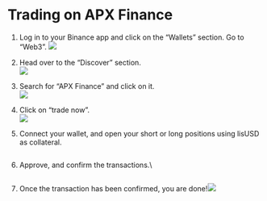 # Trading on APX Finance

1. Log in to your Binance app and click on the “Wallets” section. Go to “Web3”. ![](https://docs.bsc.lista.org/\~gitbook/image?url=https%3A%2F%2Flh7-us.googleusercontent.com%2FmHFaY3A4GeDdLvgySoS2mBU64RN2IN9PkodHoe3siPkvrY7cgw1EpOX-bkipJSNkzGB6pfT6TemVLkIBFLpxk3YBxF1Z7hEo6cHzPCAUkHg4\_7FGrZ1MXy3YvbzIQfgeSn6wVGd4Dy\_8D3k1wv7Y7fs\&width=300\&dpr=4\&quality=100\&sign=4cbcc6d\&sv=1)
2. Head over to the “Discover” section. \
   ![](https://docs.bsc.lista.org/\~gitbook/image?url=https%3A%2F%2F1284749027-files.gitbook.io%2F%7E%2Ffiles%2Fv0%2Fb%2Fgitbook-x-prod.appspot.com%2Fo%2Fspaces%252FeuAQJMk753IWaCTi0zzi%252Fuploads%252FpmhO2KmVKor4yP5DE0qa%252Fimage.png%3Falt%3Dmedia%26token%3D3a9ee3da-b3e6-41b4-9093-1323a883c954\&width=300\&dpr=4\&quality=100\&sign=4c95f0c1\&sv=1)
3. Search for “APX Finance” and click on it. \
   ![](https://docs.bsc.lista.org/\~gitbook/image?url=https%3A%2F%2F1284749027-files.gitbook.io%2F%7E%2Ffiles%2Fv0%2Fb%2Fgitbook-x-prod.appspot.com%2Fo%2Fspaces%252FeuAQJMk753IWaCTi0zzi%252Fuploads%252F2JwkmOUyVMeZAp4tDRXq%252Fimage.png%3Falt%3Dmedia%26token%3Db44e532a-8937-40a3-8981-f837956adbb6\&width=300\&dpr=4\&quality=100\&sign=64001fff\&sv=1)
4. Click on “trade now”. \
   ![](https://docs.bsc.lista.org/\~gitbook/image?url=https%3A%2F%2F1284749027-files.gitbook.io%2F%7E%2Ffiles%2Fv0%2Fb%2Fgitbook-x-prod.appspot.com%2Fo%2Fspaces%252FeuAQJMk753IWaCTi0zzi%252Fuploads%252FVBZZenqwfgIle9sfvMfk%252Fimage.png%3Falt%3Dmedia%26token%3D300ee941-ad7e-47e5-9473-800f2cb835f4\&width=300\&dpr=4\&quality=100\&sign=14c0caf4\&sv=1)
5.  Connect your wallet, and open your short or long positions using lisUSD as collateral.

    <figure><img src="https://docs.bsc.lista.org/~gitbook/image?url=https%3A%2F%2Flh7-us.googleusercontent.com%2Fgeno2d42j52Jzd3m5jdHmLF7xQXdHKhzRQk582A2XByWsxp-iroj_FLNY2L0H4opMeI42X4RyiwR4a3RUSRpHbPijGLtOqROK5fEKBLHxvAd_QZ9KzzL2V5dCMEVlWT8bGtwbVX9seZzJSuoVqqWQhI&#x26;width=768&#x26;dpr=4&#x26;quality=100&#x26;sign=2e98dbc7&#x26;sv=1" alt=""><figcaption></figcaption></figure>
6.  Approve, and confirm the transactions.\


    <figure><img src="https://docs.bsc.lista.org/~gitbook/image?url=https%3A%2F%2Flh7-us.googleusercontent.com%2FoQ0r0qx0hcErJo7kKrBeZcsrhC0ABzyOVzwqAO3Igg4EUnxrI1uztUtM37lYCvACy1jD_veZBFcH17NUfhS158euPniBPAT8kftB7Xp5tx6CaGAazvlwYDSMKKx65eXficPrYXyT2569dj7reuS9r8k&#x26;width=768&#x26;dpr=4&#x26;quality=100&#x26;sign=2c794a5d&#x26;sv=1" alt=""><figcaption></figcaption></figure>
7. Once the transaction has been confirmed, you are done!![](https://docs.bsc.lista.org/\~gitbook/image?url=https%3A%2F%2Flh7-us.googleusercontent.com%2FlKpzHK5tjljRfwzAWruRJLxwSWjkNdRRvVoTUzdQ3s5Jp9I28x7B5ZV4W52aosTP-bXZoU9QpW6pJW-4Il02aJD4YDOVcio5k75RAtfKT4K8WMV7\_66N\_6-VNY\_rk9vecQbpUZ1O55whsDHQF9FKkeU\&width=300\&dpr=4\&quality=100\&sign=69e48f0d\&sv=1)
